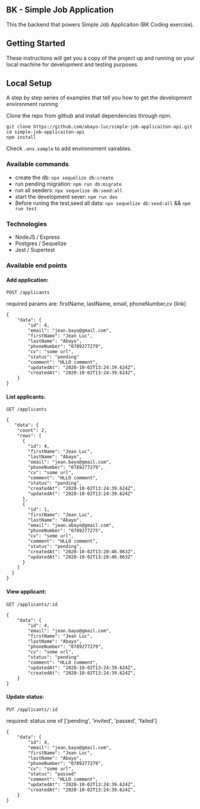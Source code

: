 ## BK - Simple Job Application

This the backend that powers Simple Job Applicaiton (BK Coding exercise).

## Getting Started

These instructions will get you a copy of the project up and running on your local machine for development and testing purposes.

## Local Setup

A step by step series of examples that tell you how to get the development environment running

Clone the repo from github and install dependencies through npm.

```
git clone https://github.com/abayo-luc/simple-job-applicaiton-api.git
cd simple-job-applicaiton-api
npm install
```

Check `.env.sample` to add environoment vairables.

### Available commands

- create the db: `npx sequelize db:create`
- run pending migration: `npm run db:migrate`
- run all seeders: `npx sequelize db:seed:all`
- start the development sever: `npm run dev`
- Before runing the test,seed all data: `npx sequelize db:seed:all` && `npm run test`

### Technologies

- NodeJS / Express
- Postgres / Sequelize
- Jest / Supertest

### Available end points

#### Add application:

`POST /applicants`

required params are: firstName, lastName, email, phoneNumber,cv (link)

```source-json
{
    "data": {
        "id": 4,
        "email": "jean.bayo@gmail.com",
        "firstName": "Jean Luc",
        "lastName": "Abayo",
        "phoneNumber": "0789277279",
        "cv": "some url",
        "status": "pending"
        "comment": "HLLO comment",
        "updatedAt": "2020-10-02T13:24:39.624Z",
        "createdAt": "2020-10-02T13:24:39.624Z",
    }
}
```

#### List applicants:

`GET /applicants`

```source-json
{
   "data": {
    "count": 2,
    "rows": [
      {
        "id": 4,
        "firstName": "Jean Luc",
        "lastName": "Abayo",
        "email": "jean.bayo@gmail.com",
        "phoneNumber": "0789277279",
        "cv": "some url",
        "comment": "HLLO comment",
        "status": "pending",
        "createdAt": "2020-10-02T13:24:39.624Z",
        "updatedAt": "2020-10-02T13:24:39.624Z"
      },
      {
        "id": 1,
        "firstName": "Jean Luc",
        "lastName": "Abayo",
        "email": "jean.abayo@gmail.com",
        "phoneNumber": "0789277275",
        "cv": "some url",
        "comment": "HLLO comment",
        "status": "pending",
        "createdAt": "2020-10-02T13:20:46.063Z",
        "updatedAt": "2020-10-02T13:20:46.063Z"
      }
    ]
  }
}
```

#### View applicant:

`GET /applicants/:id`

```source-json
{
    "data": {
        "id": 4,
        "email": "jean.bayo@gmail.com",
        "firstName": "Jean Luc",
        "lastName": "Abayo",
        "phoneNumber": "0789277279",
        "cv": "some url",
        "status": "pending"
        "comment": "HLLO comment",
        "updatedAt": "2020-10-02T13:24:39.624Z",
        "createdAt": "2020-10-02T13:24:39.624Z",
    }
}
```

#### Update status:

`PUT /applicants/:id`

required: status one of ['pending', 'invited', 'passed', 'failed']

```source-json
{
    "data": {
        "id": 4,
        "email": "jean.bayo@gmail.com",
        "firstName": "Jean Luc",
        "lastName": "Abayo",
        "phoneNumber": "0789277279",
        "cv": "some url",
        "status": "passed"
        "comment": "HLLO comment",
        "updatedAt": "2020-10-02T13:24:39.624Z",
        "createdAt": "2020-10-02T13:24:39.624Z",
    }
}
```
